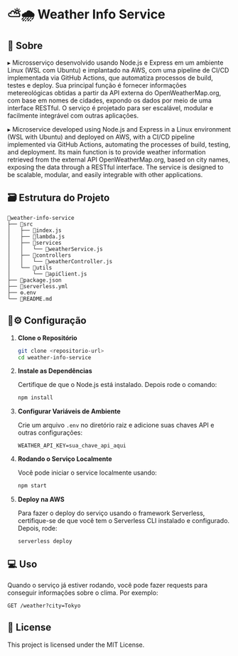 # ⛅🌧️ Weather Info Service

## 📝 Sobre
<!--The Weather Info Service is a microservice that provides weather information based on city names. It fetches data from an external weather API and serves it through a RESTful interface.-->
▸ Microsserviço desenvolvido usando Node.js e Express em um ambiente Linux (WSL com Ubuntu) e implantado na AWS, com uma pipeline de CI/CD implementada via GitHub Actions, que automatiza processos de build, testes e deploy. Sua principal função é fornecer informações metereológicas obtidas a partir da API externa do OpenWeatherMap.org, com base em nomes de cidades, expondo os dados por meio de uma interface RESTful. O serviço é projetado para ser escalável, modular e facilmente integrável com outras aplicações.

▸ Microservice developed using Node.js and Express in a Linux environment (WSL with Ubuntu) and deployed on AWS, with a CI/CD pipeline implemented via GitHub Actions, automating the processes of build, testing, and deployment. Its main function is to provide weather information retrieved from the external API OpenWeatherMap.org, based on city names, exposing the data through a RESTful interface. The service is designed to be scalable, modular, and easily integrable with other applications.

## 🗃️ Estrutura do Projeto

   ```plaintext
📂weather-info-service
├── 📂src
│   ├── 📄index.js
│   ├── 📄lambda.js
│   ├── 📂services
│   │   └── 📄weatherService.js
│   ├── 📂controllers
│   │   └── 📄weatherController.js
│   └── 📂utils
│       └── 📄apiClient.js
├── 📄package.json
├── 📄serverless.yml
├── ⚙️.env
└── 📄README.md
   ```

## 🔧⚙️ Configuração

1. **Clone o Repositório**

   ```bash
   git clone <repositorio-url>
   cd weather-info-service
   ```

2. **Instale as Dependências**

   Certifique de que o Node.js está instalado. Depois rode o comando:

   ```bash
   npm install
   ```

3. **Configurar Variáveis de Ambiente**

   Crie um arquivo `.env` no diretório raiz e adicione suas chaves API e outras configurações:

   ```plaintext
   WEATHER_API_KEY=sua_chave_api_aqui
   ```

4. **Rodando o Serviço Localmente**

   Você pode iniciar o service localmente usando:

   ```bash
   npm start
   ```

5. **Deploy na AWS**

   Para fazer o deploy do serviço usando o framework Serverless, certifique-se de que você tem o Serverless CLI instalado e configurado. Depois, rode:

   ```bash
   serverless deploy
   ```

## 💻 Uso

   Quando o serviço já estiver rodando, você pode fazer requests para conseguir informações sobre o clima. Por exemplo:

   ```http
   GET /weather?city=Tokyo
   ```

## 🪪 License

 This project is licensed under the MIT License.
